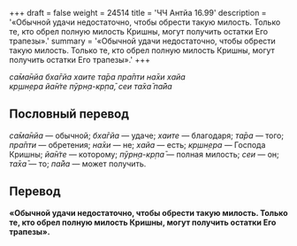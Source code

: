 +++
draft = false
weight = 24514
title = 'ЧЧ Антйа 16.99'
description = '«Обычной удачи недостаточно, чтобы обрести такую милость. Только те, кто обрел полную милость Кришны, могут получить остатки Его трапезы».'
summary = '«Обычной удачи недостаточно, чтобы обрести такую милость. Только те, кто обрел полную милость Кришны, могут получить остатки Его трапезы».'
+++

_са̄ма̄нйа бха̄гйа хаите та̄ра пра̄пти на̄хи хайа  
кр̣шн̣ера йа̄н̇те пӯрн̣а-кр̣па̄, сеи та̄ха̄ па̄йа_

## Пословный перевод

_са̄ма̄нйа_ — обычной; _бха̄гйа_ — удаче; _хаите_ — благодаря; _та̄ра_ — того; _пра̄пти_ — обретения; _на̄хи_ — не; _хайа_ — есть; _кр̣шн̣ера_ — Господа Кришны; _йа̄н̇те_ — которому; _пӯрн̣а_\-_кр̣па̄_ — полная милость; _сеи_ — он; _та̄ха̄_ — то; _па̄йа_ — может получить.

## Перевод

**«Обычной удачи недостаточно, чтобы обрести такую милость. Только те, кто обрел полную милость Кришны, могут получить остатки Его трапезы».**
